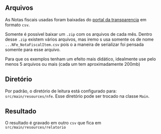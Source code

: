 ## Arquivos
As Notas fiscais usadas foram baixadas do [portal da transparencia](https://www.portaltransparencia.gov.br/download-de-dados/notas-fiscais)
em formato `csv`.

Somente é possível baixar um `.zip` com os arquivos de cada mês. Dentro desse `.zip` existem vários arquivos, mas iremo
s usa somente os de nome `...NFe_NotaFiscalItem.csv` pois o a maneira de serializar foi pensada somente para esse arquivo.

Para que os exemplos tenham um efeito mais didático, idealmente use pelo menos 5 arquivos ou mais (cada um tem aproximadamente 200mb)

## Diretório

Por padrão, o diretório de leitura está configurado para: `src/main/resources/nfe`. Esse diretório pode ser trocado na 
classe `Main`.

## Resultado
O resultado é gravado em outro `csv` que fica em `src/main/resources/relatorio`
